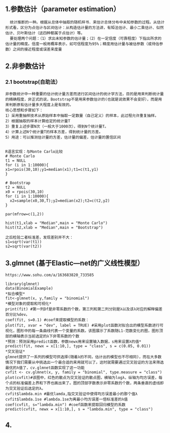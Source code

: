 ## 1.参数估计（parameter estimation）
    
      统计推断的一种。根据从总体中抽取的随机样书．来估计总体分布中未知参数的过程。从估计形式看，区分为点估计与区间估计：从构造估计量的方法讲，有矩法估计、最小二乘估计、似然估计、贝叶斯估计（这四种都属于点估计）等。
      要处理两个问题：（1）求出未知参数的估计量；（2）在一定信度（可靠程度）下指出所求的估计量的精度。信度一般用概率表示，如可信程度为95%；精度用估计量与被估参数（或待估参数）之间的接近程度或误差来度量
      
## 2.非参数估计

### 2.1 bootstrap(自助法）
    非参数统计中一种重要的估计统计量方差而进行区间估计的统计学方法，目的是用来判断统计量的精确程度，非正式的说，Bootstrap不是用来参数估计的(也就是说效果不会变好），而是用来判断原有估计量多大程度上是有效的。   
    核心思想和步骤如下：
    1）采用重抽样技术从原始样本中抽取一定数量（自己定义）的样本，此过程允许重复抽样。
    2）根据抽取的样本计算给定的统计量T
    3）重复上述步骤N次（一般大于1000次），得到N个统计量T。
    4）计算上述N个统计量T的样本方差，得到统计量的方差。
    5）用途：可以推测估计量的方差，估计量的偏差，估计量的置信区间
    
    
    R语言实现：与Monte Carlo比较
    # Monte Carlo
    t1 = NULL
    for (i in 1:10000){
    x1=rpois(30,10);y1=median(x1);t1=c(t1,y1)
    }
 
    # Bootstrap
    t2 = NULL
    x0 = rpois(30,10)
    for (i in 1:10000){
      x2=sample(x0,30,T);y2=median(x2);t2=c(t2,y2)
    }
 
    par(mfrow=c(1,2))
 
    hist(t1,xlab = "Median",main = "Monte Carlo")
    hist(t2,xlab = "Median",main = "Bootstrap")
    
    之后检验二者标准差，发现差别并不大：
    s1=sqrt(var(t1))
    s2=sqrt(var(t2))

## 3.glmnet (基于Elastic—net的广义线性模型）
   
    https://www.sohu.com/a/163683820_733585
   
    library(glmnet)
    data(BinomialExample)
    *拟合模型*
    fit<-glmnet(x, y,family = "binomial")
    *模型对象的提取和可视化*
    print(fit) #第一列Df是非零系数的个数，第三列和第二列分别是λ以及该λ对应的解释偏差百分比%dev。
    coef(fit, s=0.1) #coef来提取模型的系数：
    plot(fit, xvar = "dev", label = TRUE) #采用plot函数对拟合出的模型系数进行可视化，图形中的每一条曲线代表一个变量的系数。该图展示了系数随L1-范数变化的图，图形顶部的横轴表示当前选定的λ下非零系数的个数
    *预测：预测采用predict函数，参数newx用来设置输入数据，s用来设置λ的值*
    predict(fit, newx = x[1:10,], type = "class", s = c(0.05, 0.01))
    *交叉验证*
    glmnet提供了一系列的模型可供选择(随着λ的不同，估计出的模型也不尽相同)，而在大多数情况下我们需要从中挑选出一个最合适的来用就可以了。这时就需要通过交叉验证的方法来筛选最优的λ值了，cv.glmnet函数实现了这一功能
    cvfit <- cv.glmnet(x, y, family = "binomial", type.measure = "class")
    plot(cvfit)#该图中，红色的散点为交叉验证的散点图，横轴为logλ，纵轴为均方误差，每个点的标准偏差上界和下界也画出来了。图的顶部字数表示非零系数的个数，两条垂直的虚线即为交叉验证后选定的λ。
    cvfit$lambda.min #最优lamda,指交叉验证中使得均方误差最小的那个值λ
    cvfit$lambda.1se #lambda.1se为离最小均方误差一倍标准差的λ值  
    coef(cvfit, s="lambda.min") #coef函数来提取回归模型的系数
    predict(cvfit, newx = x[1:10,], s = "lambda.min", type = "class")
   

   


## 4.
